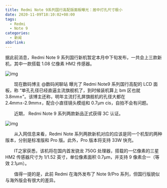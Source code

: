 ```yaml
---
title: Redmi Note 9系列国行高配版面板曝光：居中打孔尺寸极小
date: 2020-11-09T18:10:02+08:00
tags:
  - Redmi
  - Note 9
categories:
  - 新闻
abbrlink:
---
```


据此前消息，Redmi Note 9 系列国行新机暂定本月中下旬发布，一共会上三款新机，其中一款搭载 1.08 亿像素 HM2 传感器。

![img](https://cdn.jsdelivr.net/gh/yakeing/Documentation@main/Hexo/images/3670-kcieyvz8675704.jpg)

　　现在数码博主 @数码闲聊站 曝光了 Redmi Note9 系列国行高配的 LCD 面板，称 “单孔孔径已经直逼主流旗舰机了，到时候装机算上 bm 区也就 3.8mm±”。该博主还称，明年主流打孔屏旗舰机的孔径大都在 2.4mm±-2.9mm±，配合小直径镜头模组和 0.7μm cis，自拍不会有问题。

　　近期， Redmi Note 9 系列两款新品正式获得 3C 认证。

![img](https://cdn.jsdelivr.net/gh/yakeing/Documentation@main/Hexo/images/fa21-kcieyvz8675746.jpg)

　　从入网信息来看，Redmi Note 系列两款新机对应的应该是同一个机型的两种版本，分别是标准版和 Pro 版。此外，Pro 版本将支持 33W 快充。

　　IT之家获悉，该机将在国内首发骁龙 750G 处理器，搭载的一亿像素的三星 HM2 传感器尺寸为 1/1.52 英寸，单位像素面积 0.7μm，并支持 9 像素合一（等效 2.1μm）。

　　值得一提的是，此前 Redmi 在海外发布了 Note 9/Pro 系列，但国行版貌似与海外版会有很大的差异。